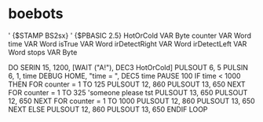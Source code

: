 # boebots
' {$STAMP BS2sx}
' {$PBASIC 2.5}
HotOrCold VAR Byte
counter VAR Word
time VAR Word
isTrue VAR Word
irDetectRight VAR Word
irDetectLeft VAR Word
stops VAR Byte

DO
SERIN 15, 1200, [WAIT ("A!"), DEC3 HotOrCold]
 PULSOUT 6, 5
 PULSIN 6, 1, time
 DEBUG HOME, "time = ", DEC5 time
 PAUSE 100
IF time < 1000 THEN
  FOR counter = 1 TO 125
    PULSOUT 12, 860
    PULSOUT 13, 650
  NEXT
  FOR counter = 1 TO 325       'someone please tst
    PULSOUT 13, 650
    PULSOUT 12, 650
  NEXT
  FOR counter = 1 TO 1000
    PULSOUT 12, 860
    PULSOUT 13, 650
  NEXT
ELSE
  PULSOUT 12, 860
  PULSOUT 13, 650
ENDIF
LOOP
